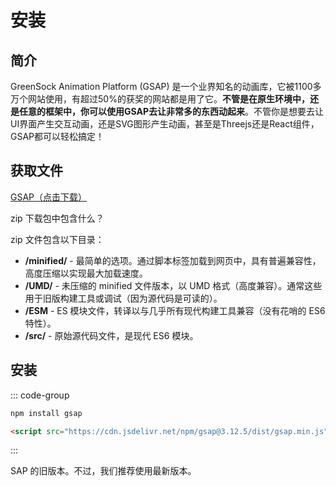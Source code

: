 # 安装

## 简介

GreenSock Animation Platform (GSAP) 是一个业界知名的动画库，它被1100多万个网站使用，有超过50%的获奖的网站都是用了它。**不管是在原生环境中，还是任意的框架中，你可以使用GSAP去让非常多的东西动起来**。不管你是想要去让UI界面产生交互动画，还是SVG图形产生动画，甚至是Threejs还是React组件，GSAP都可以轻松搞定！



## 获取文件

[GSAP（点击下载）](https://gsap.com/community/files/file/20-gsap-public-files/?do=download&csrfKey=363f7091946466d5947e6751b678f5cc)

zip 下载包中包含什么？

zip 文件包含以下目录：

- **/minified/** - 最简单的选项。通过脚本标签加载到网页中，具有普遍兼容性，高度压缩以实现最大加载速度。
- **/UMD/** - 未压缩的 minified 文件版本，以 UMD 格式（高度兼容）。通常这些用于旧版构建工具或调试（因为源代码是可读的）。
- **/ESM** - ES 模块文件，转译以与几乎所有现代构建工具兼容（没有花哨的 ES6 特性）。
- **/src/** - 原始源代码文件，是现代 ES6 模块。

## 安装

::: code-group

```bash [npm]
npm install gsap
```

```html [cdn]
<script src="https://cdn.jsdelivr.net/npm/gsap@3.12.5/dist/gsap.min.js"></script>
```

:::

SAP 的旧版本。不过，我们推荐使用最新版本。